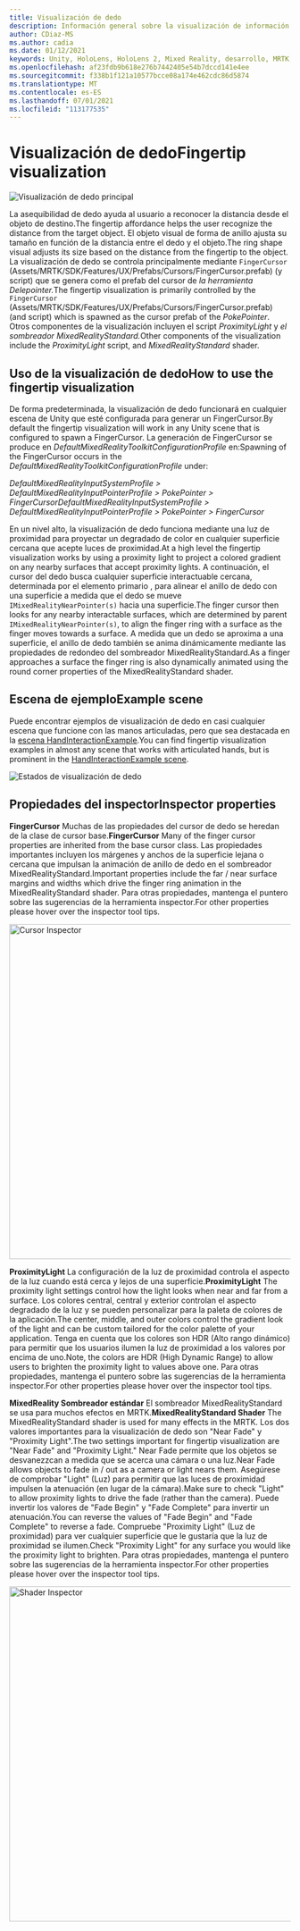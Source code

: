 ```yaml
---
title: Visualización de dedo
description: Información general sobre la visualización de información sobre dedos en MRTK
author: CDiaz-MS
ms.author: cadia
ms.date: 01/12/2021
keywords: Unity, HoloLens, HoloLens 2, Mixed Reality, desarrollo, MRTK, dedo
ms.openlocfilehash: af23fdb9b618e276b7442405e54b7dccd141e4ee
ms.sourcegitcommit: f338b1f121a10577bcce08a174e462cdc86d5874
ms.translationtype: MT
ms.contentlocale: es-ES
ms.lasthandoff: 07/01/2021
ms.locfileid: "113177535"
---
```

# <a name="fingertip-visualization"></a><span data-ttu-id="1db56-104">Visualización de dedo</span><span class="sxs-lookup"><span data-stu-id="1db56-104">Fingertip visualization</span></span>

![Visualización de dedo principal](../images/fingertip/MRTK_FingertipVisualization_Main.png)

<span data-ttu-id="1db56-106">La asequibilidad de dedo ayuda al usuario a reconocer la distancia desde el objeto de destino.</span><span class="sxs-lookup"><span data-stu-id="1db56-106">The fingertip affordance helps the user recognize the distance from the target object.</span></span> <span data-ttu-id="1db56-107">El objeto visual de forma de anillo ajusta su tamaño en función de la distancia entre el dedo y el objeto.</span><span class="sxs-lookup"><span data-stu-id="1db56-107">The ring shape visual adjusts its size based on the distance from the fingertip to the object.</span></span> <span data-ttu-id="1db56-108">La visualización de dedo se controla principalmente mediante `FingerCursor` (Assets/MRTK/SDK/Features/UX/Prefabs/Cursors/FingerCursor.prefab) (y script) que se genera como el prefab del cursor de *la herramienta Delepointer.*</span><span class="sxs-lookup"><span data-stu-id="1db56-108">The fingertip visualization is primarily controlled by the `FingerCursor` (Assets/MRTK/SDK/Features/UX/Prefabs/Cursors/FingerCursor.prefab) (and script) which is spawned as the cursor prefab of the *PokePointer*.</span></span> <span data-ttu-id="1db56-109">Otros componentes de la visualización incluyen el script *ProximityLight* y *el sombreador MixedRealityStandard.*</span><span class="sxs-lookup"><span data-stu-id="1db56-109">Other components of the visualization include the *ProximityLight* script, and *MixedRealityStandard* shader.</span></span>

## <a name="how-to-use-the-fingertip-visualization"></a><span data-ttu-id="1db56-110">Uso de la visualización de dedo</span><span class="sxs-lookup"><span data-stu-id="1db56-110">How to use the fingertip visualization</span></span>

<span data-ttu-id="1db56-111">De forma predeterminada, la visualización de dedo funcionará en cualquier escena de Unity que esté configurada para generar un FingerCursor.</span><span class="sxs-lookup"><span data-stu-id="1db56-111">By default the fingertip visualization will work in any Unity scene that is configured to spawn a FingerCursor.</span></span> <span data-ttu-id="1db56-112">La generación de FingerCursor se produce en *DefaultMixedRealityToolkitConfigurationProfile* en:</span><span class="sxs-lookup"><span data-stu-id="1db56-112">Spawning of the FingerCursor occurs in the *DefaultMixedRealityToolkitConfigurationProfile* under:</span></span>

<span data-ttu-id="1db56-113">*DefaultMixedRealityInputSystemProfile > DefaultMixedRealityInputPointerProfile > PokePointer > FingerCursor*</span><span class="sxs-lookup"><span data-stu-id="1db56-113">*DefaultMixedRealityInputSystemProfile > DefaultMixedRealityInputPointerProfile > PokePointer > FingerCursor*</span></span>

<span data-ttu-id="1db56-114">En un nivel alto, la visualización de dedo funciona mediante una luz de proximidad para proyectar un degradado de color en cualquier superficie cercana que acepte luces de proximidad.</span><span class="sxs-lookup"><span data-stu-id="1db56-114">At a high level the fingertip visualization works by using a proximity light to project a colored gradient on any nearby surfaces that accept proximity lights.</span></span> <span data-ttu-id="1db56-115">A continuación, el cursor del dedo busca cualquier superficie interactuable cercana, determinada por el elemento primario , para alinear el anillo de dedo con una superficie a medida que el dedo se mueve `IMixedRealityNearPointer(s)` hacia una superficie.</span><span class="sxs-lookup"><span data-stu-id="1db56-115">The finger cursor then looks for any nearby interactable surfaces, which are determined by parent `IMixedRealityNearPointer(s)`, to align the finger ring with a surface as the finger moves towards a surface.</span></span> <span data-ttu-id="1db56-116">A medida que un dedo se aproxima a una superficie, el anillo de dedo también se anima dinámicamente mediante las propiedades de redondeo del sombreador MixedRealityStandard.</span><span class="sxs-lookup"><span data-stu-id="1db56-116">As a finger approaches a surface the finger ring is also dynamically animated using the round corner properties of the MixedRealityStandard shader.</span></span>

## <a name="example-scene"></a><span data-ttu-id="1db56-117">Escena de ejemplo</span><span class="sxs-lookup"><span data-stu-id="1db56-117">Example scene</span></span>

<span data-ttu-id="1db56-118">Puede encontrar ejemplos de visualización de dedo en casi cualquier escena que funcione con las manos articuladas, pero que sea destacada en la [escena HandInteractionExample](../example-scenes/hand-interaction-examples.md).</span><span class="sxs-lookup"><span data-stu-id="1db56-118">You can find fingertip visualization examples in almost any scene that works with articulated hands, but is prominent in the [HandInteractionExample scene](../example-scenes/hand-interaction-examples.md).</span></span>

![Estados de visualización de dedo](../images/fingertip/MRTK_FingertipVisualization_States.png)

## <a name="inspector-properties"></a><span data-ttu-id="1db56-120">Propiedades del inspector</span><span class="sxs-lookup"><span data-stu-id="1db56-120">Inspector properties</span></span>

<span data-ttu-id="1db56-121">**FingerCursor** Muchas de las propiedades del cursor de dedo se heredan de la clase de cursor base.</span><span class="sxs-lookup"><span data-stu-id="1db56-121">**FingerCursor** Many of the finger cursor properties are inherited from the base cursor class.</span></span> <span data-ttu-id="1db56-122">Las propiedades importantes incluyen los márgenes y anchos de la superficie lejana o cercana que impulsan la animación de anillo de dedo en el sombreador MixedRealityStandard.</span><span class="sxs-lookup"><span data-stu-id="1db56-122">Important properties include the far / near surface margins and widths which drive the finger ring animation in the MixedRealityStandard shader.</span></span> <span data-ttu-id="1db56-123">Para otras propiedades, mantenga el puntero sobre las sugerencias de la herramienta inspector.</span><span class="sxs-lookup"><span data-stu-id="1db56-123">For other properties please hover over the inspector tool tips.</span></span>

<img src="../images/fingertip/MRTK_FingertipVisualization_Finger_Cursor_Inspector.png" width="600" alt="Cursor Inspector">

<span data-ttu-id="1db56-124">**ProximityLight** La configuración de la luz de proximidad controla el aspecto de la luz cuando está cerca y lejos de una superficie.</span><span class="sxs-lookup"><span data-stu-id="1db56-124">**ProximityLight** The proximity light settings control how the light looks when near and far from a surface.</span></span> <span data-ttu-id="1db56-125">Los colores central, central y exterior controlan el aspecto degradado de la luz y se pueden personalizar para la paleta de colores de la aplicación.</span><span class="sxs-lookup"><span data-stu-id="1db56-125">The center, middle, and outer colors control the gradient look of the light and can be custom tailored for the color palette of your application.</span></span> <span data-ttu-id="1db56-126">Tenga en cuenta que los colores son HDR (Alto rango dinámico) para permitir que los usuarios ilumen la luz de proximidad a los valores por encima de uno.</span><span class="sxs-lookup"><span data-stu-id="1db56-126">Note, the colors are HDR (High Dynamic Range) to allow users to brighten the proximity light to values above one.</span></span> <span data-ttu-id="1db56-127">Para otras propiedades, mantenga el puntero sobre las sugerencias de la herramienta inspector.</span><span class="sxs-lookup"><span data-stu-id="1db56-127">For other properties please hover over the inspector tool tips.</span></span>

<span data-ttu-id="1db56-128">**MixedReality Sombreador estándar** El sombreador MixedRealityStandard se usa para muchos efectos en MRTK.</span><span class="sxs-lookup"><span data-stu-id="1db56-128">**MixedRealityStandard Shader** The MixedRealityStandard shader is used for many effects in the MRTK.</span></span> <span data-ttu-id="1db56-129">Los dos valores importantes para la visualización de dedo son "Near Fade" y "Proximity Light".</span><span class="sxs-lookup"><span data-stu-id="1db56-129">The two settings important for fingertip visualization are "Near Fade" and "Proximity Light."</span></span> <span data-ttu-id="1db56-130">Near Fade permite que los objetos se desvanezzcan a medida que se acerca una cámara o una luz.</span><span class="sxs-lookup"><span data-stu-id="1db56-130">Near Fade allows objects to fade in / out as a camera or light nears them.</span></span> <span data-ttu-id="1db56-131">Asegúrese de comprobar "Light" (Luz) para permitir que las luces de proximidad impulsen la atenuación (en lugar de la cámara).</span><span class="sxs-lookup"><span data-stu-id="1db56-131">Make sure to check "Light" to allow proximity lights to drive the fade (rather than the camera).</span></span> <span data-ttu-id="1db56-132">Puede invertir los valores de "Fade Begin" y "Fade Complete" para invertir un atenuación.</span><span class="sxs-lookup"><span data-stu-id="1db56-132">You can reverse the values of "Fade Begin" and "Fade Complete" to reverse a fade.</span></span> <span data-ttu-id="1db56-133">Compruebe "Proximity Light" (Luz de proximidad) para ver cualquier superficie que le gustaría que la luz de proximidad se ilumen.</span><span class="sxs-lookup"><span data-stu-id="1db56-133">Check "Proximity Light" for any surface you would like the proximity light to brighten.</span></span> <span data-ttu-id="1db56-134">Para otras propiedades, mantenga el puntero sobre las sugerencias de la herramienta inspector.</span><span class="sxs-lookup"><span data-stu-id="1db56-134">For other properties please hover over the inspector tool tips.</span></span>

<img src="../images/fingertip/MRTK_FingertipVisualization_Mixed_Reality_Standard_Shader_Inspector.png" width="600" alt="Shader Inspector">
